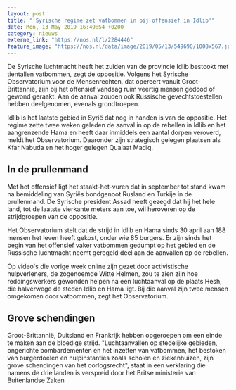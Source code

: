 ```yaml
---
layout: post
title: "'Syrische regime zet vatbommen in bij offensief in Idlib'"
date: Mon, 13 May 2019 16:49:54 +0200
category: nieuws
externe_link: "https://nos.nl/l/2284446"
feature_image: "https://nos.nl/data/image/2019/05/13/549690/1008x567.jpg"
---
```


<p>De Syrische luchtmacht heeft het zuiden van de provincie Idlib bestookt met tientallen vatbommen, zegt de oppositie. Volgens het Syrische Observatorium voor de Mensenrechten, dat opereert vanuit Groot-Brittannië, zijn bij het offensief vandaag ruim veertig mensen gedood of gewond geraakt. Aan de aanval zouden ook Russische gevechtstoestellen hebben deelgenomen, evenals grondtroepen.</p>
<p>Idlib is het laatste gebied in Syrië dat nog in handen is van de oppositie. Het regime zette twee weken geleden de aanval in op de rebellen in Idlib en het aangrenzende Hama en heeft daar inmiddels een aantal dorpen veroverd, meldt het Observatorium. Daaronder zijn strategisch gelegen plaatsen als Kfar Nabuda en het hoger gelegen Qualaat Madiq.</p>
<h2>In de prullenmand</h2>
<p>Met het offensief ligt het staakt-het-vuren dat in september tot stand kwam na bemiddeling van Syriës bondgenoot Rusland en Turkije in de prullenmand. De Syrische president Assad heeft gezegd dat hij het hele land, tot de laatste vierkante meters aan toe, wil heroveren op de strijdgroepen van de oppositie.</p>
<p>Het Observatorium stelt dat de strijd in Idlib en Hama sinds 30 april aan 188 mensen het leven heeft gekost, onder wie 85 burgers. Er zijn sinds het begin van het offensief vaker vatbommen gedumpt op het gebied en de Russische luchtmacht neemt geregeld deel aan de aanvallen op de rebellen.</p>
<p>Op video's die vorige week online zijn gezet door activistische hulpverleners, de zogenoemde Witte Helmen, zou te zien zijn hoe reddingswerkers gewonden helpen na een luchtaanval op de plaats Hesh, die halverwege de steden Idlib en Hama ligt. Bij die aanval zijn twee mensen omgekomen door vatbommen, zegt het Observatorium.</p>
<h2>Grove schendingen</h2>
<p>Groot-Brittannië, Duitsland en Frankrijk hebben opgeroepen om een einde te maken aan de bloedige strijd. "Luchtaanvallen op stedelijke gebieden, ongerichte bombardementen en het inzetten van vatbommen, het bestoken van burgerdoelen en hulpinstanties zoals scholen en ziekenhuizen, zijn grove schendingen van het oorlogsrecht", staat in een verklaring die namens de drie landen is verspreid door het Britse ministerie van Buitenlandse Zaken</p>
